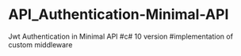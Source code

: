 # API_Authentication-Minimal-API
Jwt Authentication in Minimal API
#c# 10 version
#implementation of custom middleware
